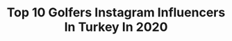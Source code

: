 ---
title: Top 10 Golfers Instagram Influencers In Turkey In 2020
description: >-
  Find top golfers Instagram influencers in Turkey in 2020. Most popular hashtags: #evdekal #golf #turkey #vw.
platform: Instagram
profiles:
  - username: "dornans.girl"
    fullname: >-
      Jamie Dornan ~Naz ☘️
    location: "Turkey"
    followers: 13718
    engagement: 653
    commentsToLikes: 0.017061
    avatar: "https://scontent-lga3-1.cdninstagram.com/v/t51.2885-19/s320x320/91786247_238483893960437_9207764185830653952_n.jpg?_nc_ht=scontent-lga3-1.cdninstagram.com&_nc_ohc=5r-j-1zCy18AX_oy3PJ&oh=66dad39362d9baf0d05ffe6cd15744cf&oe=5EB3CCD2"
    verified: false
    hashtags: "#ireland, #elvadornan, #husband, #robinhood"
  - username: "golfturk"
    fullname: >-
      GOLF TÜRK
    location: "Turkey"
    followers: 80131
    engagement: 199
    commentsToLikes: 0.039307
    avatar: "https://scontent-lhr8-1.cdninstagram.com/v/t51.2885-19/s320x320/46384089_517287818682322_5079919560581185536_n.jpg?_nc_ht=scontent-lhr8-1.cdninstagram.com&_nc_ohc=IJC_eBaEencAX_cfCs9&oh=68af984e9f3378fcf3b9a387a0fb8ba5&oe=5EBB539A"
    verified: false
    hashtags: "#photooftheday, #vag, #stole, #good"
  - username: "musa16vt"
    fullname: >-
      VolksHome
    location: "Turkey"
    followers: 9369
    engagement: 897
    commentsToLikes: 0.016764
    avatar: "https://scontent-lhr8-1.cdninstagram.com/v/t51.2885-19/s320x320/67614778_461219704456833_4838161069874610176_n.jpg?_nc_ht=scontent-lhr8-1.cdninstagram.com&_nc_ohc=eNN1zwy67rgAX-jhPEm&oh=e1b4c54ba0fb2b4aee6e7046d98884a3&oe=5EB9D097"
    verified: false
    hashtags: "#audirs4, #vagoon, #audigram, #dreamcar"
  - username: "mk7_r400"
    fullname: >-
      
    location: "Turkey"
    followers: 5052
    engagement: 2744
    commentsToLikes: 0.016662
    avatar: "https://scontent-ams4-1.cdninstagram.com/v/t51.2885-19/s320x320/61617225_427346824513637_269294028552404992_n.jpg?_nc_ht=scontent-ams4-1.cdninstagram.com&_nc_ohc=epH7V5db_WIAX8o3X0O&oh=56c1b53ecc3ae691935c14b2aab38f06&oe=5EB536E6"
    verified: false
    hashtags: "#vwgti, #vw, #vwaircooled, #golf7r"
  - username: "golfturklifestyle"
    fullname: >-
      Golf Türk LifeStyle 🇹🇷
    location: "Turkey"
    followers: 22502
    engagement: 224
    commentsToLikes: 0.001871
    avatar: "https://scontent-ams4-1.cdninstagram.com/v/t51.2885-19/s320x320/44378284_276165673036958_8790617647575203840_n.jpg?_nc_ht=scontent-ams4-1.cdninstagram.com&_nc_ohc=CEKTa-n6LEgAX8sTJnJ&oh=a312ad62ddcb1567b1d365b56f00b7c2&oe=5EB504FF"
    verified: false
    hashtags: "#and, #garaj, #sunset, #red"
  - username: "orhancirakk"
    fullname: >-
      Orhan Çırak
    location: "Turkey"
    followers: 42778
    engagement: 187
    commentsToLikes: 0.002393
    avatar: "https://scontent-ams4-1.cdninstagram.com/v/t51.2885-19/s320x320/79862252_2433930926719335_7392066662662406144_n.jpg?_nc_ht=scontent-ams4-1.cdninstagram.com&_nc_ohc=4UMiPA7mg5MAX8C6QDO&oh=a80a173d8e540a35df898403c6d6b7e8&oe=5EB5B647"
    verified: false
    hashtags: "#orhancirakk, #antalya, #jdm, #modifiye"
  - username: "kubra.dagli"
    fullname: >-
      KÜBRA DAĞLI
    location: "Turkey"
    followers: 282403
    engagement: 624
    commentsToLikes: 0.013415
    avatar: "https://scontent-lhr8-1.cdninstagram.com/v/t51.2885-19/s320x320/50552543_804174163266017_795269592069963776_n.jpg?_nc_ht=scontent-lhr8-1.cdninstagram.com&_nc_ohc=gImV2NbZdg8AX8PnHbg&oh=166047c3ffc7316adba7ba556ddff2bc&oe=5EBB4786"
    verified: true
    hashtags: "#taekwondo, #poomsae, #kickchallenge, #benibul"
  - username: "ibrahimkuzucuofficial"
    fullname: >-
      İbrahim Kuzucu
    location: "Turkey"
    followers: 8875
    engagement: 1140
    commentsToLikes: 0.011847
    avatar: "https://scontent-qro1-1.cdninstagram.com/v/t51.2885-19/s320x320/88236639_871689786602316_7373862710066282496_n.jpg?_nc_ht=scontent-qro1-1.cdninstagram.com&_nc_ohc=R1ILsDvdqTQAX-pSNkD&oh=9c777927254c7cd940d90d39801c17c4&oe=5E9F4A83"
    verified: false
    hashtags: "#arabalar, #carclup, #reading, #kick"
  - username: "marulkafa"
    fullname: >-
      YILDIRIM
    location: "Turkey"
    followers: 935048
    engagement: 493
    commentsToLikes: 0.013353
    avatar: "https://scontent-lhr8-1.cdninstagram.com/v/t51.2885-19/s320x320/79981030_462202144464903_6948987769003704320_n.jpg?_nc_ht=scontent-lhr8-1.cdninstagram.com&_nc_ohc=wcgPdFip6yUAX-6LE1L&oh=38f3aef08317ac17ea5829908affd4dc&oe=5EB936E0"
    verified: false
    hashtags: "#kocakafalar, #yaln, #fliptheswitch, #outwest"
  - username: "hakanchelik"
    fullname: >-
      Hakan Celik
    location: "Turkey"
    followers: 40965
    engagement: 169
    commentsToLikes: 0.041583
    avatar: "https://scontent-ams4-1.cdninstagram.com/v/t51.2885-19/s320x320/11899442_125511667799675_290739669_a.jpg?_nc_ht=scontent-ams4-1.cdninstagram.com&_nc_ohc=eS8R_KAWHNUAX_giQNO&oh=5928cdb37d32da415d07a47a319bab1f&oe=5EB9850C"
    verified: true
    hashtags: "#gambia, #dream, #putin, #paris"
---